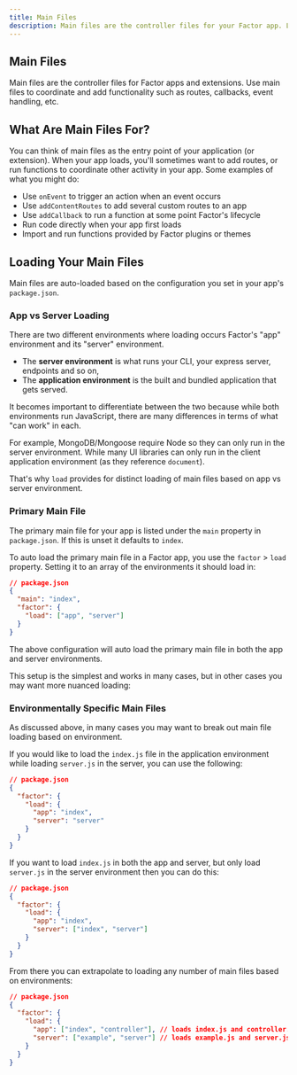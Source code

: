 ```yaml
---
title: Main Files
description: Main files are the controller files for your Factor app. Learn how to load and use them.
---
```


## Main Files

Main files are the controller files for Factor apps and extensions. Use main files to coordinate and add functionality such as routes, callbacks, event handling, etc.

## What Are Main Files For?

You can think of main files as the entry point of your application (or extension). When your app loads, you'll sometimes want to add routes, or run functions to coordinate other activity in your app. Some examples of what you might do:

- Use `onEvent` to trigger an action when an event occurs
- Use `addContentRoutes` to add several custom routes to an app
- Use `addCallback` to run a function at some point Factor's lifecycle
- Run code directly when your app first loads
- Import and run functions provided by Factor plugins or themes

## Loading Your Main Files

Main files are auto-loaded based on the configuration you set in your app's `package.json`.

### App vs Server Loading

There are two different environments where loading occurs Factor's "app" environment and its "server" environment.

- The **server environment** is what runs your CLI, your express server, endpoints and so on,
- The **application environment** is the built and bundled application that gets served.

It becomes important to differentiate between the two because while both environments run JavaScript, there are many differences in terms of what "can work" in each.

For example, MongoDB/Mongoose require Node so they can only run in the server environment. While many UI libraries can only run in the client application environment (as they reference `document`).

That's why `load` provides for distinct loading of main files based on app vs server environment.

### Primary Main File

The primary main file for your app is listed under the `main` property in `package.json`. If this is unset it defaults to `index`.

To auto load the primary main file in a Factor app, you use the `factor` > `load` property. Setting it to an array of the environments it should load in:

```json
// package.json
{
  "main": "index",
  "factor": {
    "load": ["app", "server"]
  }
}
```

The above configuration will auto load the primary main file in both the app and server environments.

This setup is the simplest and works in many cases, but in other cases you may want more nuanced loading:

### Environmentally Specific Main Files

As discussed above, in many cases you may want to break out main file loading based on environment.

If you would like to load the `index.js` file in the application environment while loading `server.js` in the server, you can use the following:

```json
// package.json
{
  "factor": {
    "load": {
      "app": "index",
      "server": "server"
    }
  }
}
```

If you want to load `index.js` in both the app and server, but only load `server.js` in the server environment then you can do this:

```json
// package.json
{
  "factor": {
    "load": {
      "app": "index",
      "server": ["index", "server"]
    }
  }
}
```

From there you can extrapolate to loading any number of main files based on environments:

```json
// package.json
{
  "factor": {
    "load": {
      "app": ["index", "controller"], // loads index.js and controller.js in app
      "server": ["example", "server"] // loads example.js and server.js in server
    }
  }
}
```
